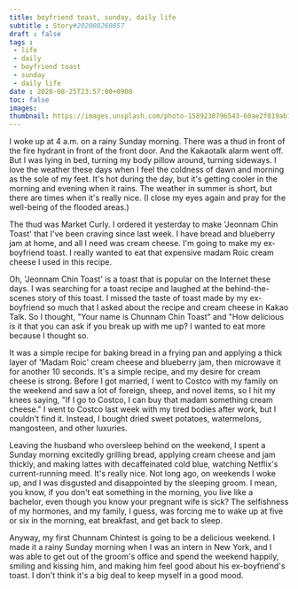 ```yaml
---
title: boyfriend toast, sunday, daily life
subtitle : Story#202008260857
draft : false
tags :
 - life
 - daily
 - boyfriend toast
 - sunday
 - daily life
date : 2020-08-25T23:57:00+0900
toc: false
images: 
thumbnail: https://images.unsplash.com/photo-1589230796543-60ae2f819ab1?ixlib=rb-1.2.1&q=80&fm=jpg&crop=entropy&cs=tinysrgb&w=1080&fit=max&ixid=eyJhcHBfaWQiOjE1NTU0OX0
---
```


I woke up at 4 a.m. on a rainy Sunday morning. There was a thud in front of the fire hydrant in front of the front door. And the Kakaotalk alarm went off. But I was lying in bed, turning my body pillow around, turning sideways. I love the weather these days when I feel the coldness of dawn and morning as the sole of my feet. It's hot during the day, but it's getting cooler in the morning and evening when it rains. The weather in summer is short, but there are times when it's really nice. (I close my eyes again and pray for the well-being of the flooded areas.)  

The thud was Market Curly. I ordered it yesterday to make 'Jeonnam Chin Toast' that I've been craving since last week. I have bread and blueberry jam at home, and all I need was cream cheese. I'm going to make my ex-boyfriend toast. I really wanted to eat that expensive madam Roic cream cheese I used in this recipe.  

Oh, 'Jeonnam Chin Toast' is a toast that is popular on the Internet these days. I was searching for a toast recipe and laughed at the behind-the-scenes story of this toast. I missed the taste of toast made by my ex-boyfriend so much that I asked about the recipe and cream cheese in Kakao Talk. So I thought, "Your name is Chunnam Chin Toast" and "How delicious is it that you can ask if you break up with me up? I wanted to eat more because I thought so.  

It was a simple recipe for baking bread in a frying pan and applying a thick layer of 'Madam Roic' cream cheese and blueberry jam, then microwave it for another 10 seconds. It's a simple recipe, and my desire for cream cheese is strong. Before I got married, I went to Costco with my family on the weekend and saw a lot of foreign, sheep, and novel items, so I hit my knees saying, "If I go to Costco, I can buy that madam something cream cheese." I went to Costco last week with my tired bodies after work, but I couldn't find it. Instead, I bought dried sweet potatoes, watermelons, mangosteen, and other luxuries.  

Leaving the husband who oversleep behind on the weekend, I spent a Sunday morning excitedly grilling bread, applying cream cheese and jam thickly, and making lattes with decaffeinated cold blue, watching Netflix's current-running meed. It's really nice. Not long ago, on weekends I woke up, and I was disgusted and disappointed by the sleeping groom. I mean, you know, if you don't eat something in the morning, you live like a bachelor, even though you know your pregnant wife is sick? The selfishness of my hormones, and my family, I guess, was forcing me to wake up at five or six in the morning, eat breakfast, and get back to sleep.  

Anyway, my first Chunnam Chintest is going to be a delicious weekend. I made it a rainy Sunday morning when I was an intern in New York, and I was able to get out of the groom's office and spend the weekend happily, smiling and kissing him, and making him feel good about his ex-boyfriend's toast. I don't think it's a big deal to keep myself in a good mood.  

